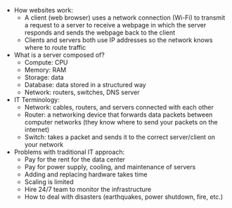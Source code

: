 - How websites work:
	- A client (web browser) uses a network connection (Wi-Fi) to transmit a request to a server to receive a webpage in which the server responds and sends the webpage back to the client
	- Clients and servers both use IP addresses so the network knows where to route traffic
- What is a server composed of?
	- Compute: CPU
	- Memory: RAM
	- Storage: data
	- Database: data stored in a structured way
	- Network: routers, switches, DNS server
- IT Terminology:
	- Network: cables, routers, and servers connected with each other
	- Router: a networking device that forwards data packets between computer networks (they know where to send your packets on the internet)
	- Switch: takes a packet and sends it to the correct server/client on your network
- Problems with traditional IT approach:
	- Pay for the rent for the data center
	- Pay for power supply, cooling, and maintenance of servers
	- Adding and replacing hardware takes time
	- Scaling is limited
	- Hire 24/7 team to monitor the infrastructure
	- How to deal with disasters (earthquakes, power shutdown, fire, etc.)